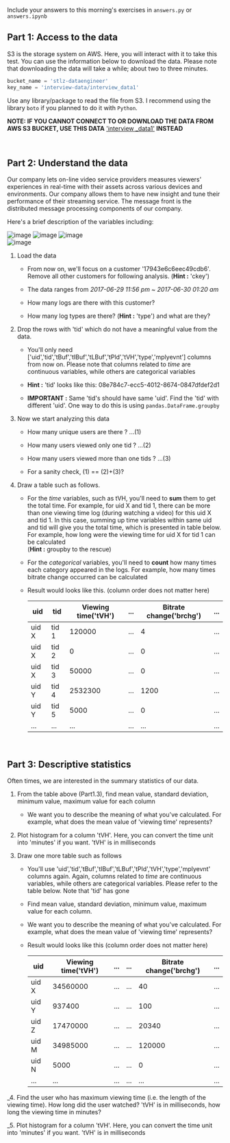 Include your answers to this morning's exercises in `answers.py` or `answers.ipynb`

## Part 1: Access to the data

S3 is the storage system on AWS. Here, you will interact with it to take this test. You can use the information below to download the data. Please note that downloading the data will take a while; about two to three minutes.

```Python
bucket_name = 'stlz-dataengineer'
key_name = 'interview-data/interview_data1'
```

Use any library/package to read the file from S3. I recommend using the library `boto` if you planned to do it with `Python`.

**NOTE: IF YOU CANNOT CONNECT TO OR DOWNLOAD THE DATA FROM AWS S3 BUCKET,
USE THIS DATA** ['interview _data1'](https://drive.google.com/open?id=0B5rOf6SBB06BdFlCczhtaDA1Mk0) **INSTEAD**

<br>

## Part 2: Understand the data

Our company lets on-line video service providers measures viewers' experiences in real-time with their assets across various devices and environments. Our company allows them to have new insight and tune their performance of their streaming service. The message front is the distributed message processing components of our company.

Here's a brief description of the variables including:

   ![image](imgs/img1.png)
   ![image](imgs/img2.png)
   ![image](imgs/img3.png)   
   ![image](imgs/img4.png)
<br>

1. Load the data

    - From now on, we'll focus on a customer '17943e6c6eec49cdb6'. Remove all other customers for following analysis. (__Hint :__ 'ckey')

    - The data ranges from *2017-06-29 11:56 pm  ~  2017-06-30 01:20 am*

    - How many logs are there with this customer?

    - How many log types are there? (__Hint :__ 'type') and what are they?

2. Drop the rows with 'tid' which do not have a meaningful value from the data.
    - You'll only need ['uid','tid','tBuf','tIBuf','tLBuf','tPld','tVH','type','mplyevnt'] columns from now on. Please note that columns related to *time* are continuous variables, while others are categorical variables

    - __Hint :__ 'tid' looks like this: 08e784c7-ecc5-4012-8674-0847dfdef2d1

    - __IMPORTANT :__ Same 'tid's should have same 'uid'. Find the 'tid' with different 'uid'. One way to do this is using `pandas.DataFrame.groupby`

3. Now we start analyzing this data

    - How many unique users are there ? ...(1)

    - How many users viewed only one tid ? ...(2)

    - How many users viewed more than one tids ? ...(3)

    - For a sanity check, (1) == (2)+(3)?

4. Draw a table such as follows.

    - For the *time* variables, such as tVH, you'll need to **sum** them to get the total time. For example, for uid X and tid 1, there can be more than one viewing time log (during watching a video) for this uid X and tid 1. In this case, summing up time variables within same uid and tid will give you the total time, which is presented in table below. For example, how long were the viewing time for uid X for tid 1 can be calculated
    <br>(__Hint :__ groupby to the rescue)

    - For the *categorical* variables, you'll need to **count** how many times each category appeared in the logs. For example, how many times bitrate change occurred can be calculated

    - Result would looks like this. (column order does not matter here)


      | uid   | tid   | Viewing time('tVH') | ... | Bitrate change('brchg') | ... |
      |-------|-------|---------------------|-----|-------------------------|-----|
      | uid X | tid 1 | 120000              | ... | 4                       | ... |
      | uid X | tid 2 | 0                   | ... | 0                       | ... |
      | uid X | tid 3 | 50000               | ... | 0                       | ... |
      | uid Y | tid 4 | 2532300             | ... | 1200                    | ... |
      | uid Y | tid 5 | 5000                | ... | 0                       | ... |
      | ...   | ...   | ...                 | ... | ...                     | ... |




<br>

## Part 3: Descriptive statistics

Often times, we are interested in the summary statistics of our data.

1. From the table above (Part1.3), find mean value, standard deviation, minimum value, maximum value for each column
    - We want you to describe the meaning of what you've calculated. For example, what does the mean value of 'viewing time' represents?

2. Plot histogram for a column 'tVH'. Here, you can convert the time unit into 'minutes' if you want. 'tVH' is in milliseconds

3. Draw one more table such as follows
    - You'll use 'uid','tid','tBuf','tIBuf','tLBuf','tPld','tVH','type','mplyevnt' columns again. Again, columns related to *time* are continuous variables, while others are categorical variables. Please refer to the table below. Note that 'tid' has gone

    - Find mean value, standard deviation, minimum value, maximum value for each column.

    - We want you to describe the meaning of what you've calculated. For example, what does the mean value of 'viewing time' represents?

    - Result would looks like this (column order does not matter here)


        | uid   | Viewing time('tVH') | ... | ... | Bitrate change('brchg') | ... |
        |-------|---------------------|-----|-----|-------------------------|-----|
        | uid X | 34560000            | ... | ... | 40                      | ... |
        | uid Y | 937400              | ... | ... | 100                     | ... |
        | uid Z | 17470000            | ... | ... | 20340                   | ... |
        | uid M | 34985000            | ... | ... | 120000                  | ... |
        | uid N | 5000                | ... | ... | 0                       | ... |
        | ...   | ...                 | ... | ... | ...                     | ... |

_4. Find the user who has maximum viewing time (i.e. the length of the viewing time). How long did the user watched? 'tVH' is in milliseconds, how long the viewing time in minutes?

_5. Plot histogram for a column 'tVH'. Here, you can convert the time unit into 'minutes' if you want. 'tVH' is in milliseconds
